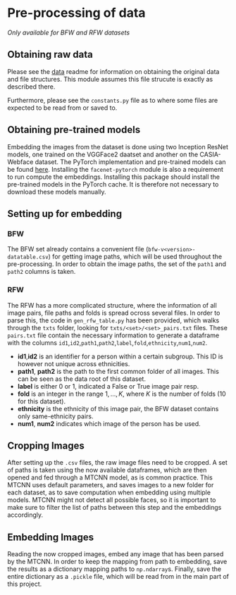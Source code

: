 # Pre-processing of data
*Only available for BFW and RFW datasets*

## Obtaining raw data

Please see the [data](../data/README.md) readme for information on obtaining the original data and file structures. This module assumes this file strucute is exactly as described there.

Furthermore, please see the `constants.py` file as to where some files are expected to be read from or saved to.

## Obtaining pre-trained models

Embedding the images from the dataset is done using two Inception ResNet models, one trained on the VGGFace2 daatset and another on the CASIA-Webface dataset.
The PyTorch implementation and pre-trained models can be found [here](https://github.com/timesler/facenet-pytorch).
Installing the `facenet-pytorch` module is also a requirement to run compute the embeddings.
Installing this package should install the pre-trained models in the PyTorch cache. It is therefore not necessary to download these models manually.

## Setting up for embedding

### BFW
The BFW set already contains a convenient file (`bfw-v<version>-datatable.csv`) for getting image paths, which will be used throughout the pre-processing.
In order to obtain the image paths, the set of the `path1` and `path2` columns is taken.

### RFW
The RFW has a more complicated structure, where the information of all image pairs, file paths and folds is spread ocross several files.
In order to parse this, the code in `gen_rfw_table.py` has been provided, which walks through the `txts` folder, looking for `txts/<set>/<set>_pairs.txt` files.
These `pairs.txt` file contain the necessary information to generate a dataframe with the columns `id1`,`id2`,`path1`,`path2`,`label`,`fold`,`ethnicity`,`num1`,`num2`.

* **id1**,**id2** is an identifier for a person within a certain subgroup. This ID is however not unique across ethnicities.
* **path1**, **path2** is the path to the first common folder of all images. This can be seen as the data root of this dataset.
* **label** is either 0 or 1, indicated a False or True image pair resp.
* **fold** is an integer in the range $1, ..., K$, where $K$ is the number of folds (10 for this dataset).
* **ethnicity** is the ethnicity of this image pair, the BFW dataset contains only same-ethnicity pairs.
* **num1**, **num2** indicates which image of the person has be used.


## Cropping Images
After setting up the `.csv` files, the raw image files need to be cropped.
A set of paths is taken using the now available dataframes, which are then opened and fed through a MTCNN model, as is common practice.
This MTCNN uses default parameters, and saves images to a new folder for each dataset, as to save computation when embedding using multiple models.
MTCNN might not detect all possible faces, so it is important to make sure to filter the list of paths between this step and the embeddings accordingly.

## Embedding Images
Reading the now cropped images, embed any image that has been parsed by the MTCNN.
In order to keep the mapping from path to embedding, save the results as a dictionary mapping paths to `np.ndarray`s.
Finally, save the entire dictionary as a `.pickle` file, which will be read from in the main part of this project.
